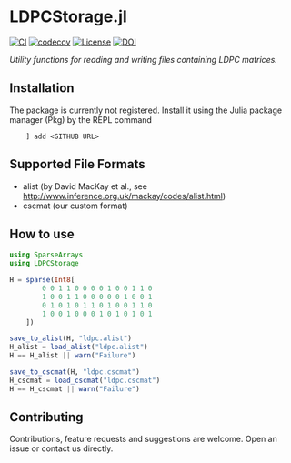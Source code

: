# LDPCStorage.jl

[![CI](https://github.com/XQP-Munich/LDPCStorage.jl/actions/workflows/CI.yml/badge.svg)](https://github.com/XQP-Munich/LDPCStorage.jl/actions)
[![codecov](https://codecov.io/gh/XQP-Munich/LDPCStorage.jl/branch/main/graph/badge.svg?token=TGISS7YIJT)](https://codecov.io/gh/XQP-Munich/LDPCStorage.jl)
[![License](https://img.shields.io/github/license/XQP-Munich/LDPCStorage.jl)](./LICENSE)
[![DOI](https://zenodo.org/badge/DOI/10.5281/zenodo.5589595.svg)](https://doi.org/10.5281/zenodo.5589595)

*Utility functions for reading and writing files containing LDPC matrices.*

## Installation

The package is currently not registered. Install it using the Julia package manager (Pkg) by the REPL command

        ] add <GITHUB URL>

## Supported File Formats
- alist (by David MacKay et al., see http://www.inference.org.uk/mackay/codes/alist.html)
- cscmat (our custom format)

## How to use

```julia
using SparseArrays
using LDPCStorage

H = sparse(Int8[
        0 0 1 1 0 0 0 0 1 0 0 1 1 0
        1 0 0 1 1 0 0 0 0 0 1 0 0 1
        0 1 0 1 0 1 1 0 1 0 0 1 1 0
        1 0 0 1 0 0 0 1 0 1 0 1 0 1
    ])

save_to_alist(H, "ldpc.alist")
H_alist = load_alist("ldpc.alist")
H == H_alist || warn("Failure")

save_to_cscmat(H, "ldpc.cscmat")
H_cscmat = load_cscmat("ldpc.cscmat")
H == H_cscmat || warn("Failure")
```

## Contributing
Contributions, feature requests and suggestions are welcome. Open an issue or contact us directly.
